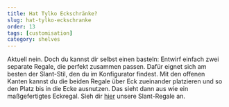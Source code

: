 ```yaml
---
title: Hat Tylko Eckschränke?
slug: hat-tylko-eckschranke
order: 13
tags: [customisation]
category: shelves
---
```


Aktuell nein. Doch du kannst dir selbst einen basteln: Entwirf einfach zwei separate Regale, die perfekt zusammen passen. Dafür eignet sich am besten der Slant-Stil, den du im Konfigurator findest. Mit den offenen Kanten kannst du die beiden Regale über Eck zueinander platzieren und so den Platz bis in die Ecke ausnutzen. Das sieht dann aus wie ein maßgefertigtes Eckregal. Sieh dir [hier](https://tylko.com/de/regal/329998/?sharing=true) unsere Slant-Regale an.

